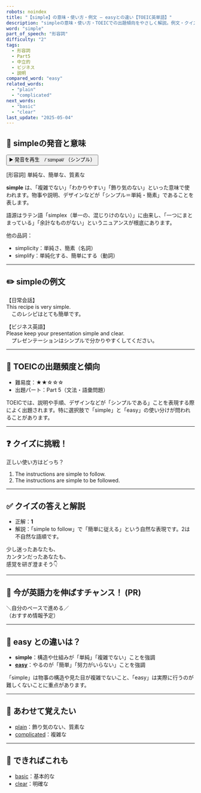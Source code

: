 ```yaml
---
robots: noindex
title: "【simple】の意味・使い方・例文 ― easyとの違い【TOEIC英単語】"
description: "simpleの意味・使い方・TOEICでの出題傾向をやさしく解説。例文・クイズ付きでeasyとの違いもわかりやすく学べます。"
word: "simple"
part_of_speech: "形容詞"
difficulty: "2"
tags:
  - 形容詞
  - Part5
  - 中立的
  - ビジネス
  - 説明
compared_word: "easy"
related_words:
  - "plain"
  - "complicated"
next_words:
  - "basic"
  - "clear"
last_update: "2025-05-04"
---
```


## 🔰 simpleの発音と意味

<button class="play-audio" onclick="playTTS('simple')">
  <span class="play-audio-main">
    ▶️ 発音を再生　/ˈsɪmpəl/
  </span>
  <span class="play-audio-sub">
    （シンプル）
  </span>
</button>

[形容詞] 単純な、簡単な、質素な

**simple** は、「複雑でない」「わかりやすい」「飾り気のない」といった意味で使われます。物事や説明、デザインなどが「シンプル＝単純・簡素」であることを表します。

語源はラテン語「simplex（単一の、混じりけのない）」に由来し、「一つにまとまっている」「余計なものがない」というニュアンスが根底にあります。

他の品詞：  
- simplicity：単純さ、簡素（名詞）
- simplify：単純化する、簡単にする（動詞）

---

## ✏️ simpleの例文

【日常会話】  
This recipe is very simple.  
　このレシピはとても簡単です。

【ビジネス英語】  
Please keep your presentation simple and clear.  
　プレゼンテーションはシンプルで分かりやすくしてください。

---

## 🎯 TOEICの出題頻度と傾向

- 難易度：★★☆☆☆
- 出題パート：Part 5（文法・語彙問題）

TOEICでは、説明や手順、デザインなどが「シンプルである」ことを表現する際によく出題されます。特に選択肢で「simple」と「easy」の使い分けが問われることがあります。

---

## ❓ クイズに挑戦！

正しい使い方はどっち？

1. The instructions are simple to follow.  
2. The instructions are simple to be followed.

---

## ✅ クイズの答えと解説

- 正解：**1**
- 解説：「simple to follow」で「簡単に従える」という自然な表現です。2は不自然な語順です。

少し迷ったあなたも、  
カンタンだったあなたも、  
感覚を研ぎ澄まそう👇️

---

## 🚀 今が英語力を伸ばすチャンス！ (PR)

<div class="info-center">
＼自分のペースで進める／<br>  
（おすすめ情報予定）
</div>

---

## 🤔  easy との違いは？

- **simple**：構造や仕組みが「単純」「複雑でない」ことを強調
- **[easy](/easy)**：やるのが「簡単」「努力がいらない」ことを強調

「simple」は物事の構造や見た目が複雑でないこと、「easy」は実際に行うのが難しくないことに重点があります。

---

## 🧩 あわせて覚えたい

- [plain](/plain)：飾り気のない、質素な
- [complicated](/complicated)：複雑な

---

## 📖 できればこれも

- [basic](/basic)：基本的な
- [clear](/clear)：明確な

<!-- cvid: aid39_bid43 -->
